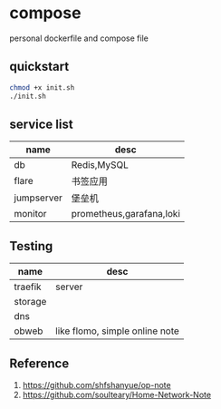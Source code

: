 # compose

personal dockerfile and compose file


## quickstart

```bash
chmod +x init.sh
./init.sh
```

## service list

| name       | desc        |
| ---------- | ----------- |
| db         | Redis,MySQL |
| flare      | 书签应用    |
| jumpserver | 堡垒机            |
| monitor | prometheus,garafana,loki |

## Testing

| name       | desc        |
| ---------- | ----------- |
| traefik        |  server  |
| storage        |    |
| dns        |    |
| obweb        | like flomo, simple online note  |


## Reference

1. https://github.com/shfshanyue/op-note
2. https://github.com/soulteary/Home-Network-Note